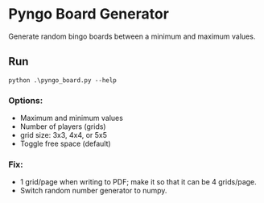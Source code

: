 # Pyngo Board Generator

Generate random bingo boards between a minimum and maximum values.

## Run

`python .\pyngo_board.py --help`


### Options:
* Maximum and minimum values
* Number of players (grids)
* grid size: 3x3, 4x4, or 5x5
* Toggle free space (default)

### Fix:
* 1 grid/page when writing to PDF; make it so that it can be 4 grids/page.
* Switch random number generator to numpy.

